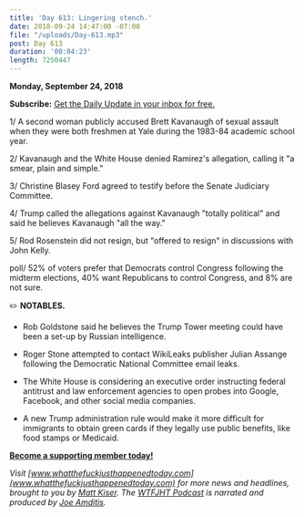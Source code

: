 ```yaml
---
title: 'Day 613: Lingering stench.'
date: 2018-09-24 14:47:00 -07:00
file: "/uploads/Day-613.mp3"
post: Day 613
duration: '00:04:23'
length: 7250447
---
```


**Monday, September 24, 2018**

**Subscribe:** [Get the Daily Update in your inbox for free. ](https://whatthefuckjusthappenedtoday.com/subscribe/)

1/ A second woman publicly accused Brett Kavanaugh of sexual assault when they were both freshmen at Yale during the 1983-84 academic school year.

2/ Kavanaugh and the White House denied Ramirez's allegation, calling it "a smear, plain and simple."

3/ Christine Blasey Ford agreed to testify before the Senate Judiciary Committee.

4/ Trump called the allegations against Kavanaugh "totally political" and said he believes Kavanaugh "all the way."

5/ Rod Rosenstein did not resign, but "offered to resign" in discussions with John Kelly.

poll/ 52% of voters prefer that Democrats control Congress following the midterm elections, 40% want Republicans to control Congress, and 8% are not sure.

✏️ **NOTABLES.**

* Rob Goldstone said he believes the Trump Tower meeting could have been a set-up by Russian intelligence.

* Roger Stone attempted to contact WikiLeaks publisher Julian Assange following the Democratic National Committee email leaks.

* The White House is considering an executive order instructing federal antitrust and law enforcement agencies to open probes into Google, Facebook, and other social media companies.

* A new Trump administration rule would make it more difficult for immigrants to obtain green cards if they legally use public benefits, like food stamps or Medicaid.

**[Become a supporting member today!](https://whatthefuckjusthappenedtoday.com/membership/?utm_source=2017\+Donors&utm_campaign=8dccd905d9-&utm_medium=email&utm_term=0_3bd36f654c-8dccd905d9-169730397)**

*Visit [www.whatthefuckjusthappenedtoday.com](www.whatthefuckjusthappenedtoday.com) for more news and headlines, brought to you by [Matt Kiser](https://twitter.com/Matt_Kiser). The [WTFJHT Podcast](https://whatthefuckjusthappenedtoday.com/podcasts/) is narrated and produced by [Joe Amditis](https://twitter.com/jsamditis).*